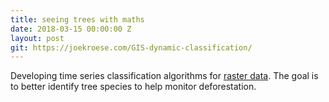 ```yaml
---
title: seeing trees with maths
date: 2018-03-15 00:00:00 Z
layout: post
git: https://joekroese.com/GIS-dynamic-classification/
---
```


Developing time series classification algorithms for [raster data](https://docs.qgis.org/2.18/en/docs/gentle_gis_introduction/raster_data.html). The goal is to better identify tree species to help monitor deforestation.